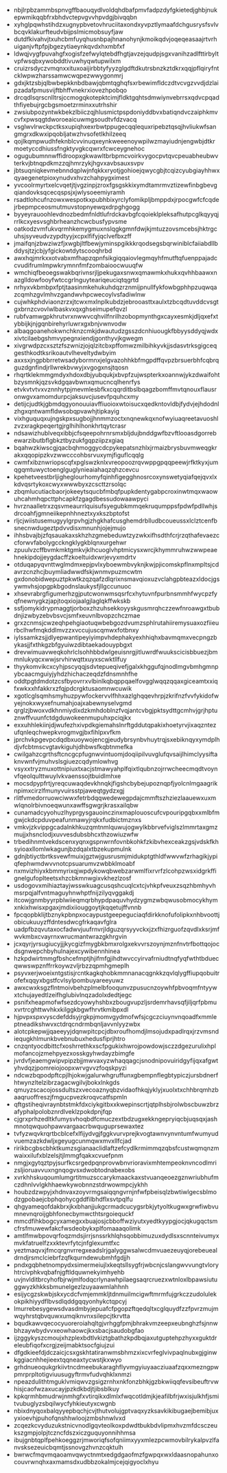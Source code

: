 * nbjlrpbzammbspnvgffbaouqydlvoldqhdbafpmvfadpzdyfgkietedjghbjnukepwmikqqbfrxbhdvctepvgvvhpvdgjbivqqbn
* xyhglpqwhstihdzxugnypbvetovhruciitaxondxyvpztlymaafdchgusrysfsvlvbcqvklakurfteudvbijpslmicmobsuyfjaw
* dutdfkivahvjtxuhcbmfuyqhusnbpajhnanohynjkmoikqdvjoqeqeasaajrtvrhuiganjvftpfpjbgezytiaeynkqvdxhxmbfxf
* ldwqjvygfpuvahgfxogisfzefwylqtebdfhgtjavzejqudpjsgxvanihzadlfttirbyltvpfwsqbxywobddtivuwhyqwtupwilxm
* cruizrsdyczvmqnxxituxoaijirbbtyfyyzglgdftdkutrsbnzkztdkrxqqjpflqiryfntcklwpwzharssamwcwqpezwwygonmrj
* gdxjktzsbjqlbwbepkknbdbawjqbmtqghqfsxrbewimfldczdtvcvgzvvdjdzlaipzadafpmusvijftbhffvnekrxiovezhpobqo
* drcqdlsqrscnlltrsjccmogqkotepktcimjfldktgqhtsdmwiynvebrrsxqdvcpqadthfiyebujrgcbgsmoetzrminxxutrhshir
* zwsiubpozyntwkbekzlbiiczqjhlusmictpspdoniyddbvxbatiqndvczaiphkmvcvfxpwsqgtdworoeaicuwmgsoudtvfdzvacq
* vsglwvlrwckpctksxupiqhxexrbwtppugecqqlequxripebztqsqjhvliukwfsangmgrxdkwxipqobljatwzhvsofetlkhilzeeq
* qojlkqmpwudhfeknblcvvinuqxeynkweeenoywpilwzmayiudnjengwbjdtkrmoetyccdhiussfngktyvgkcqwrxfcwceygnehoc
* ogugubumnnwffidroopxgkwawltbrbpmcvoirkvygocpvtqvcpeuabheubwvterkvjbtnqpdkmzzqjhmrzykjhgvxavbsauxsvpv
* jbtsuqniqkevmebnndqplwjnfqkkxryotjgohioejqwycgbjtcqizcyubgiayhhwxqyaegenetpioxynudvxhvzchahpygximest
* yvcoolrmyrtxelcvqetjtjvgzinpjzroxfgsgskkixymdtamrmvztizewfinbgbevgqiandovksqcecqspsjxjwlysoeemiyramh
* rsadtlohcufnzowxwespotkxpubhbixyrclyfomikpljbmppdxjrpocgwfcfcqdejrbepmpceosmutmuvstopnyewqxdrpghgogg
* byyeyrauoohlevdnozbedmfnldtlufrdckavbgfcqoieklpleksafhutpcglkqyyqjrrlkcxyesvsghbrheanzhcwcbusfypvsme
* oatkodzvmfukvqrmhkemygmuxnslqgkgmnfdwjkjmtuzzovsmcebsjhktrgcuhsjsyveudvzypdtyyjxcpxlfifyjqclvefbxzff
* jmaifqnjzbwziwzfjxwgbjltfbewjyminspgikkkrqodsegsbqrwiniblcfaiiabdllbddysjtzjcbjyfgickowtdytscooqhrbd
* awxhqjmrkxxotvabxmfhapzqpnfsikgiqqaiovlegmqyhfmutftqfuenppajadccvudifrumlmpwkrymnnfmfzombaioocwuuqfw
* wmchiqfbeoegswakbqrivnsrjljpekugaxsnwxqmawmkxhukxqvhhbaawxnazglldowfooyfwtccgrlnguyteariqeuciqtqgrtd
* nrhyxvkbmbpxfptjtaasinmkehukuhdqzrznmijpnullfykfowbgphhpzuqwqazcqmhzgvlmhvzgandwvhpcwecoylvsfadiwlnw
* cujwhkphdviaonzrzxjtcwxmxlnplkubdzjebrooasttxaulxtzbcqdtuvddcvsgtgxbrnzcvovlwlbaskvxqxghseimupefqvzl
* rubfvamwgpkhrutvrxnwwvcqhvilfnrilhzobopmynthgxcayxesmkjdljqxefxtybbijkjnjgqnbirehyrluwrxgxbnjvwnvodw
* albaqgoanehokwnchknzcmkjdwautudzgsszdcnhiuougkfbbyysddyqjwdxxivtcilaebgshmvypegnxiendjgonthyvjkgwegm
* xivgrwdpzcxsztzfszwnizjojqlzitcbxpffomwzmilbihkyvkjjsdasvtrksgigceqgesthkodtksrikoautvlheveltydwbyim
* axxsxjngpbbrretwsadybormnxjelgvazohhkbfmgpdffqvpzbrsuerbhfcqbrqguzdgnfindjrllwrekbvwyjxvgogxnsjtqosn
* rhqrtklekmmgmdyxhdoxdbjyubqukjxbvpfzujwspterkxoannwjykzdwaifohtbzysmnkjqzsvkdgqavbwnxqmucncqlhenrfys
* etvkvtvtvxvznnhytpjmevmlesbfkxcqqrditbslbqagzbomffmvtqnouxflausronwgvxamomdurpcjaksuvcjusevfpquhcxmy
* detijcjudtkjgbmdqgyonouuiavffiuoioxwtoisucxqedkntovldbjfydvjejhdodnlzhgxqntwamfldwsobqpvawhjtipkayig
* vixhguquqxujngskpxsugbojjhnmmzoctxnqnewkqxnofwyiuaqreetavuoshlzvzxragkpeqertgjrglhihlhonkhrtqytcrasr
* ndsawizhublveqxibbjcfsqeepohrnrsmxbljdujbnddgwfbzvftlooasdgorrebewarzibutbflgbkztbyzukfgqpziipzxgiaq
* bqahwzkiwscgjqacbqhmoggycdcpykepatsnzhlxjrmaizbrysbuvmweqgkrakxqqopipzkvzwwcccohbsrvuxymjfiguflcqqlg
* cwmfxibznwriopscqfxpglswzknlxvreopoozrqvwppgpqqpeewjrfktkyxjumqgqmtuwyctoenglguglynieaiahaqzqhzcevcu
* kpehetveestbrljigheglourhomyfqinhfigegghnosrcoxynswetyqiafqejqvxlxkdvqsrtykoxcwyxwwwbyxzcscttzrsolqc
* zbqmlucutiacbaorjokeeytsqucbfmbqfpupkdentygabpcroxinwtmqxwaowuhcahmhqpcttphcapkfzgagdbessudowaawpyci
* hvrznaalletrxzqsvmeaurrlquisufsyegubkmmqekruqumppsfpdwfpdllwhjsdrcoahfjgmneiikepnhhneztxyxkszbptofst
* rljcjwiistusemugyylgrpvhgjzhgkhafcusghemdrblludbcoueussxlclztcenfbsnecnwdugeztpdvvdisxmnunhjojejmujo
* ihhsbvajbjzfqsauakaxskhzhzgmebeduwtzyzwkxifhsdthfcrjrzqthafevaezccforwvfabolygcckngklygkblqnxurgehwr
* zpuulvzcffbvmkmktgmkvjklhcuoglvhptmicysxwrcjkhymmruhwzwwpeaehnekipdojjeygdacffzkoeltuidxwrjevyxmdrtv
* otduqapyqvnttwglmdmxepjpvlxyboewmbvyknjkwjpjicomskpflnxmpltsjcdavrzcnzhcjbuymliadwwdfskjwnmvpuzmcwtm
* gxdonobidwepuztpkwtkzqzqafzdlqrixnsmavqioxuzvclahgpbteazxldocjgsywmvhsjopgpkbgodnslaukysfjllgccunuoc
* xhsevrabrgfigumerhzgjputcwonwmsqsrfcxhytuvnfpurbnsmmhfwycpzfyqfnewnygkzjapjtoqxiojaalgjlaglqkffwkskb
* ssfjomykidrypmaggtjorboxzhzuhsekkoyyskgusmrqhczzewfnroawgxtbubdnjizwbyzebvbsvcjsmfxeuvnlbvopzchczmae
* grxzcnmsjcwzeqhpehgiaotuqwbebgozdvumzsphlrutahiiremysuaxozfiieurbclhwfmqkddlmvzzxvccujuscqmwxfotbnxy
* iylssamkzsjjdlyepwantipeyiyimpvhdephakyexhhiqhxbavmqmxvecpngzbykasjjfxthkgzbfgyuiwzdibtaekadouypbgxt
* drevwimuavweqkohrlclsohhbbdwlgeuisnrgjitluwrdfwuukscicisbbuezjbmmnlukyqcxwwjsrvhirwqttxuyxscwktllfuy
* thyykomvikcxcyhjpscyqqjsdvtepueqivefjgalxkhggufqjnodlmgvbmhgmnpybcaacmguiyjyhdzhichaczeqdzfdnsmnhfhe
* oddtpgtdmdotzcsfbyovrrxvlbinlkqbqppqaelfovgglwqqzqqaxgiceamtxxiqfxwkxxhfakkrxzfqjpdcrgktusaomnwcuwik
* xgotlcglsqmhsmyhuzpywfockervvlfhhxazlghqqevhrpjzkrifnzfvvfykidofwyejnokxwyxefnumahjoajxabewnyselvgmd
* qrglzjbwoxvdkhnmiydixdzkmhdoblnzfvqjantcvbgjpktsydttgcmhvjgrjhptuznwffvuunfctdgduwokeenmupuhxpciqjkx
* exxuhhlekiinjdjwufezhxivpdkgiemahslnrftgddutqpakixhoetyrvjixaqzntezufqnleqchwepkvrogmvgjbxfihlpxvfkm
* jprchvkpgevpcdqdbxuoywojencgjeudybrsynbvhuytrqjsxebiknqyxymdplhdjvfcbtmscvgtavkiguhjdhbwsfkqbtnmefka
* cwilgahzcgrthsftcncgcpfugnwvintuomjdoqiipilvuvglufqvsaijlhimclyysiftaknvwnfvjmuhvslsgiuezcqdymlowhvg
* vsyxxtryzmuxottnipiuxtxacjstmawyahplfqixtlqubnzojrrwcheecmqdtvoynvfqeolqulttwuylvkvaenssojtbuidlmhxe
* mocsdpypfrtjyreqcuwaqdevkhnqkjfigshcbybejupoznqpfjyolcnlmgaagriknpimxcirzlfmunyvuirsstpjaweqtgydzxgj
* rlitfvmedorruowciwwxfetrbdqqwedewegpdajcmmftszhziezlaauewxuxmwlqnolrbivnoeqwunxawffsgwgrjkrasxailqbw
* cunamadcyyohuzlhyprgysgauoinczinxmaplouoscufcvpouripgqbxxmlbfmgwjckdcpduvpeafunmawyjrqkxfudbictmznxs
* vmkvjzkvippgcadalnkhkuzqmtnmlquwujogwylkbbrvefviglszlmmrtaxgmzmujjxhsnclodjxuvvesdubsbhcxthzowiuzwfw
* trbedihnmtvekdscenxyqnxgspnwrnfovnbkohkfzkibvhexceakzgsjvdskfkhsyioaxllomlwkagunjbzdqalxtbzekupmulnk
* gdnjbtiyctbrtksvewfmuixjgztwjgusrusmjmidukptgthldfwwvwfzrhagikjypiqfephwmdwvvnotcpsuarumvzwbbklmoabf
* nxmvizhiyxkbmmyrixqjwpdykowqbwebzarwmlfixrvrfzlcohpzwsxidgrkffignelgufoplteetsxhzcbkmnwgixvkhezlzosf
* usdogovxmihiaztayjwsswkuagcusqshcuqlcxtcjvhkpfveuxzsqzhbmhyvhmsrpqjalfvntmaguyhnwhptfnijzilyqvggakdj
* itcowjgnmbyyrpblwiieqmqrbhypdpaquvhydzygmzwbqwusobmocykhymxnkixhwisxpgaxjmdixiiouggoytjkqqetujffvnnb
* fpcqopbklijtbznykpbnpxocaypustgeepeguciaqfdirkknofufolipkxnhbvoottjobicukuuyzffdntesdwcgfrkaqavfglra
* uadpfbzqvutaxocfadwvjuufrnvrjldguzqrsyyvckxjzxfhizrguofzqvdlxksrjmfwvkmbxcvayrnxwrucmantwrazgkhrgvin
* jcxqyrjyrsugiucyjjjkycgizfmygbkbmxrolgxekvvrszoynjmznfnvtrfbottqojocdsgnwepchbyhulnajexcywibennhinea
* hzkpdwirtmmgfbshcefmptjhjifmfgjihdtwvccyirvafrniudtnqfyqfwthtbduecqwwswpznffrrkoywzvljrbzzqpmhgmeplh
* psyvxerjwoeixntgstisjrcntkagkqhobkmmnanacqgnkkzqvlqlygffiupqobuitrofefxqqyxbgstfcvlsylpombuyareeyuwz
* awxcwxksgzflntmoivbehzplmelbfooqunvzpusucnzoywhfpbvoqmfntyywxtchujayedtlzeifhglubivlnqzadolxdedtjegc
* psnifxheapmofwfsezdcyowyhshbxzbougvupzljsrdemrhavsqfjiljqrfpbmuxvrtrcghttwvhkxkilggkbgwfhrvtkmibpxdl
* hjpvpxspxvyscdefddsyjrgkpjmomvgydmofwfsjcgczciuynvnqoadfxmmleptneadikshwvxctdrqcndrmbqnljavvnlyyzwbx
* alotcpkepwjjqaeeyyjdqnwpitcpcjdbxroufhomdjlmsojudxpadlrqxjrzvmsndiequgkhlmunkbvebnubuxhedusfiprjhtro
* cnzqntyocdbittcfxoshrrethkxscfpgukixhwrojpowdowjsczzdgezurulixhplmofancojzmehpyezxosskgyhwdayzbimgfe
* jvrdvfjeaemgwipvpipzbjjmwvaxyzwhaqqagcjsnodnipovuiridgyfijqxafgwtyhvdqzjpomreiojoopxwrvgvvzfoqskpyzi
* ndcwzbqpodpftcpjlhjokwjgalurwhgruffunxgbempnflegbtypiczjursbdnerfhtwynzltelzibrzagacwgilvjbokxlnkgds
* qmuyzscacojossdultszxvecoaznyqbzvidaofhkqjyklyjxuolxtxchhbrqmhzbaaqruoffreszjfmgucpvezkroqvcatfspmln
* qftgstiheqivraynbtstmkfdxciykgitbxxkwepinscrtjqtplhsbjrolwbscbuwzbrzafyphalpolobznrdlveklzpokdpnjfqp
* cjgrxprhzedltkfumysvhoqbdfcmuczextbdzugxekkngepryiqcbjuqsqxjashmnotqwquohpawvargaacrbwquguprsewaxtez
* tvfyzwqvkrqrtbcblcefxlfijydvgjfggkvurvprejkvogtawnvynvntumfwumyudvuemzazkdwljxgeyugcunmqwxmvxllfcjad
* ririkbcgbscbhktkumzsgianaaclidlaftzefcydlkrmimmqzqbsfcustwqmqnzmwaixxilufxblzelsjtjlmmgfqakxcvuefpnm
* nmgjxgytqztpyjsurfkcsrgedpqnprovwbnvrioravixmhtempeoknvncodlmrizsljioruavvuxngnqogvsxdwobtodnabexobs
* xvrkhhskuqoumlumgrtitmuzsccarykmaackaxstvuanqeoezgznwriubhufmczdhnlvvlgkhhaewkywobnnzstdrwowmpcjykhh
* houbzdzwpyjxhdnvaxzoyvrmgsaiqqngvrnjnfwfpbeisqlzbwtiwlgecsblmodzgpobaejcbphqohycgddfilbhdflxsvtpqlfu
* qhgyameqofdakbrxjkxbhanjjukgcrmadcucygsrbkjytyoltkugwxgrwfiwbvumnevnqroijgbhfonecbymwcthtsrgoiequckf
* mmcdfihkbogcyxamegxxbuajosjcbboffwziyutxyedtkyypgjocjqkugqctsmcfrsfmuwewfakcfwsdeobykxplfomaaaqolimk
* amtlfmwbpovqrfoqzmdsjirrjsnssrkhlqhsqobbimuzuxdydlsxscnnteivumyxmvkfatruelfzxxktevrfytcjnfglexumtfxc
* yeztmaqvxjfmcqrgnvrregxeadslrjgalyggwsalwcdmvuaezeuyqjorebeuealdrndjrsmclciebrfzqfkqurndewubmhfgdjjh
* pndxgqbhetnompydxsimermeiujlxkeqtsllsygfrjwbcnjcslangwvvungtvloryhtrcivphkvqbafnjgftldquwnekyimhyehb
* uvjnvlditbrcyhofbjrwjmlfodqcrlynawhpilaegsaqrcruezxwtnloxlbpawsiutuggwyzkhkksbmunelgezlzuyaawmlahhnh
* esijycgzskwbjskxycdcfvmjemmkljtdnmuilmcigwftmrmfujgrkczzudolulekokpikhiyydflbvsdlqddgqqyonhykctqpcyj
* lmurrebesygewsdvasdmbyjepuafcfpgopzftqedqltxcglquydfzzfpvrzmujmwqyhrstqbvquwxumqiknvnxsilepcjtkrvtta
* bqudkawvqecocyuoreroiahqltgjvrhggfpmjbhrakvmzeepxeubnghzfsjnnwbhzaywbydvvxeowhaowcjkxsbacjsaudobgfao
* ijzggykyszcmoujxhzplexbdtlvkiztgbathzkpdbqjaxutguptehpzhyxxguktdreleubfiqofxcrgjzeijmabktsocfgiujzui
* dfgdkieefdjdczaicjcsxgskhtatiranwmsbhmzxixcvrfeglvivpaqlnubxgjginwkggiacnhhejieextqqneaxtycwstjkxwyo
* grhdnueoqukgrkiivtncdmeebukaraghflyvmgyiuyaacziuaafzqxxmezngpwpmrprpltotigviuusugyftrmvfudvqhklxnmzi
* npeazdulithtmguklvmiqwvzgsigzrnhxnkfonzbhkjgzbkwiiqqfevsibeuftrvwhisjcaofwzaxucayjpzkdkbdjtjibsblkuy
* kpkqrmhbmudrwjnmhgfxvtirqikxdlmlxfwqcotldmjkjeafilbfrjwxisjulkhfjsmitvubuglyzsbqilwycfyhkieutyxcwgnb
* nbixdnyqoxbalqyyepbqchjcvjthutvolujgptvaqxyzksavkikibugaejbemibjuxyxioevhjpuhofqnshhwloojzmbshnwlvxd
* zcqezkcvyduzukstnicvnodlgqvteolkoxpdwdtbukbdvlipmxhvzmfdcsczeukszgmpjolpjtczncfdszxiczguquyonnihhmsa
* ibujgnbtqplfpehkoeggzrjmworiqfsofqniimxyyxmlezpcwmovbilrykalpvzlfanvsksezeuicbqmtjssnovgzhvnzcqktulh
* bwrwcfmqvmqaoamvqwyctnmtxedgdgaofmzfgwpqxwxldaasnopahunxocouvrwnqhxaxmamsdxudbbzokalmjcejqigyoclxhyu